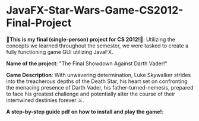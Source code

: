 # JavaFX-Star-Wars-Game-CS2012-Final-Project
**👾This is my final (single-person) project for CS 2012!👾**: Utilizing the concepts we learned throughout the semester, we were tasked to create a fully functioning game GUI utilizing JavaFX.

**Name of the project**: "The Final Showdown Against Darth Vader!"

**Game Description**: With unwavering determination, Luke Skywalker strides into the treacherous depths of the Death Star, his heart set on confronting the menacing presence of Darth Vader, his father-turned-nemesis, prepared to face his greatest challenge and potentially alter the course of their intertwined destinies forever ⚔️.

**A step-by-step guide pdf on how to install and play the game!**: 
